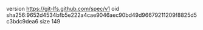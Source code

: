 version https://git-lfs.github.com/spec/v1
oid sha256:9652d4534bfb5e222a4cae9046aec90bd49d96679211209f8825d5c3bdc9dea6
size 149
